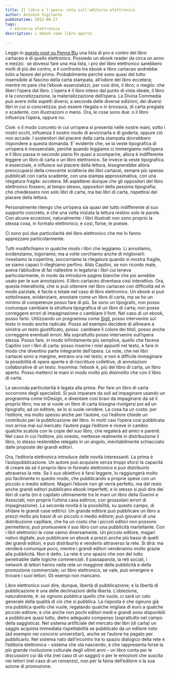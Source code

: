 ```yaml
---
title: Il libro e l'opera: nota sull'editoria elettronica
author: Antonio Vigilante
pubDatetime: 2012-08-27
tags: 
  - editoria elettronica
description: L'ebook come libro aperto.
  
---
```


Leggo in [questo post su Penna Blu](http://pennablu.it/ebook-libro/) una lista di pro e contro del libro cartaceo e di quello elettronico. Possiedo un ebook reader da circa un anno e mezzo:  se dovessi fare una mia lista, i pro del libro elettronico sarebbero molti di più dei contro, e il confronto tra ebook e libro cartaceo andrebbe tutto a favore del primo. Probabilmente perché sono quasi del tutto insensibile al fascino della carta stampata, all’odore del libro eccetera; mentre mi pare che l’ebook essenzializzi, per così dire, il libro; o meglio: che liberi l’opera dal libro. L’opera è il libro inteso dal punto di vista ideale, il libro è la concretizzazione, la materializzazione dell’opera. La Divina Commedia può avere mille aspetti diversi, a seconda delle diverse edizioni, dei diversi libri in cui si concretizza: può essere rilegata o in brossura, di carta pregiata o scadente, con illustrazioni o meno. Ora, le cose sono due: o il libro influenza l’opera, oppure no.

Cioè: o il modo concreto in cui un’opera si presenta nelle nostre mani, sotto i nostri occhi, influenza il nostro modo di avvicinarla e di goderla, oppure ciò non accade. I sostenitori del piacere della carta stampata dovrebbero rispondere a questa domanda. E’ evidente che, se la veste tipografica di un’opera è inessenziale, perché quando leggiamo ci immergiamo nell’opera e il libro passa in secondo piano fin quasi a scomparire, allora è indifferente leggere un libro di carta o un libro elettronico. Se invece la veste tipografica è essenziale, e influisce sul piacere della lettura, bisognerebbe allora preoccuparsi della crescente sciatteria dei libri cartacei, sempre più spesso pubblicati con carta scadente, con una stampa approssimativa, con una rilegatura fragile: eccetera. Mi aspetterei dunque che gli oppositori del libro elettronico fossero, al tempo stesso, oppositori della pessima tipografia; che chiedessero non solo libri di carta, ma bei libri di carta, rispettosi del piacere della lettura.

Personalmente ritengo che un’opera sia quasi del tutto indifferente al suo supporto concreto, e che una volta iniziata la lettura restino solo le parole. Con alcune eccezioni, naturalmente: i libri illustrati non sono proprio la stessa cosa, in formato elettronico; e così, forse, le poesie.

Ci sono poi due particolarità del libro elettronico che me lo fanno apprezzare particolarmente.

Tutti modifichiamo in qualche modo i libri che leggiamo. Li annotiamo, evidenziamo, logoriamo; ma a volte cerchiamo anche di migliorarli: rivestiamo la copertina, soccorriamo la rilegatura quando si mostra fragile, se siamo capaci li rileghiamo perfino. Aldo Capitini, se non ricordo male, aveva l’abitudine di far riallestire in legatoria i libri cui teneva particolarmente, in modo da introdurre pagine bianche che poi avrebbe usato per le sue annotazioni. Il libro cartaceo diventava così interattivo. Ora, questa interattività, che si può ottenere nel libro cartaceo con difficoltà ed in modo parziale, è facile e totale nel caso di libro elettronico. Un ebook si può sottolineare, evidenziare, annotare come un libro di carta, ma se ho un minimo di competenze posso fare di più. Se sono un tipografo, non posso comunque cambiare la struttura tipografica di un libro di carta; non posso correggere errori di impaginazione o cambiare il font. Nel caso di un ebook, posso farlo. Utilizzando un programma come [Sigil](http://code.google.com/p/sigil/), posso intervenire sul testo in modo anche radicale. Posso ad esempio decidere di allineare a sinistra un testo giustificato, posso  cambiare il colore dei titoli, posso anche correggere eventuali errori. Ma soprattutto posso intervenire sull’opera stessa. Posso fare, in modo infinitamente più semplice, quello che faceva Capitini con i libri di carta: posso inserire i miei appunti nel testo, e fare in modo che diventino parte integrante dell’opera. Le note, che nei libri cartacei sono a margine, entrano ora nel testo; e non è difficile immaginare la possibilità di opere aperte e di riscritture collettive, di annotazioni collaborative di un testo. Insomma: l’ebook è, più del libro di carta, un libro aperto. Posso metterci le mani in modo molto più disinvolto che con il libro di carta.

La seconda particolarità è legata alla prima. Per fare un libro di carta occorrono degli specialisti. Si può imparare da soli ad impaginare usando un programma come InDesign, e diventare così bravi da impaginarsi da sé il proprio libro; ma se si vuole un libro di carta bisogna rivolgersi poi ad un tipografo; ad un editore, se lo si vuole vendere. La cosa ha un costo: per l’editore, ma molto spesso anche per l’autore, cui l’editore chiede un contributo per la pubblicazione del libro. In molti casi l’opera così pubblicata non arriva mai sul mercato: l’autore paga l’editore e riceve in cambio qualche scatola con le copie del suo libro, che regalerà ad amici e parenti. Nel caso in cui l’editore, più onesto, mettesse realmente in distribuzione il libro, lo stesso resterebbe relegato in un angolo, inevitabilmente schiacciato dalle proposte dei grandi editori.

Ora, l’editoria elettronica introduce delle novità interessanti. La prima è l’autopubblicazione. Un autore può acquisire senza troppi sforzi la capacità di creare da sé il proprio libro in formato elettronico e può distribuirlo attraverso la rete. Se il suo obiettivo è farsi leggere, lo raggiungerà molto più facilmente in questo modo, che pubblicando a proprie spese con un piccolo o medio editore. Magari l’ebook non gli verrà perfetto, ma del resto anche grandi editori pubblicano ebook imperfetti, e lo stesso si può dire dei libri di carta (mi è capitato ultimamente tra le mani un libro della Guerini e Associati, non proprio l’ultima casa editrice, con grossolani errori di impaginazione). La seconda novità è la possibilità, su questo campo, di sfidare le grandi case editrici. Un grande editore può pubblicare un libro a prezzi molto più bassi di un piccolo o medio editore; può giovarsi di una distribuzione capillare, che ha un costo che i piccoli editori non possono permettersi; può promuovere il suo libro con una pubblicità martellante. Con i libri elettronici le cose vanno diversamente. Un piccolo editore, magari nativo digitale, può pubblicare un ebook a prezzi anche più bassi di quelli dei grandi editori, e può distribuirlo e venderlo attraverso la rete. Si dirà: ma venderà comunque poco, mentre i grandi editori venderanno molto grazie alla pubblicità. Non è detto. La rete è uno spazio che non del tutto penetrabile dalle logiche commerciali. Il passaparola, la reti sociali, i network di lettori hanno nella rete un maggiore della pubblicità e della promozione commerciale; un libro elettronico, se vale, può emergere e trovare i suoi lettori. Gli esempi non mancano.

Libro elettronico vuol dire, dunque, libertà di pubblicazione; e la libertà di pubblicazione è una delle declinazioni della libertà. L’obiezione, naturalmente, è: se ognuno pubblica quello che vuole, ci sarà un calo generale della qualità di ciò che si pubblica. La risposta è che ognuno già ora pubblica quello che vuole, regalando qualche migliaia di euro a qualche piccolo editore; e che anche non pochi editori medi e grandi sono disponibili a pubblicare quasi tutto, dietro adeguato compenso (soprattutto nel campo della saggistica). Nel sistema artificiale del mercato dei libri (di carta) un saggio acquista immediata rispettabilità se pubblicato da un editore noto (ad esempio nei concorsi universitari), anche se l’autore ha pagato per pubblicarlo. Nel sistema nato dall’incontro tra lo spazio dialogico della rete e l’editoria elettronica – sistema che sta nascendo, e che rappresenta forse la più grande rivoluzione culturale degli ultimi anni – un libro conta per le discussioni cui dà vita (nel caso di un saggio) o per le emozioni che suscita nei lettori (nel caso di un romanzo), non per la fama dell’editore o la sua azione di promozione.
